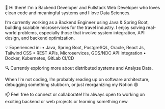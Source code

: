 👋 Hi there! I’m a Backend Developer and Fullstack Web Developer who loves clean code and meaningful systems and I love Data Sciences.

I’m currently working as a Backend Engineer using Java & Spring Boot, building scalable microservices for the travel industry. I enjoy solving real-world problems, especially those that involve system integration, API design, and backend optimization.

💡 Experienced in:
	•	Java, Spring Boot, PostgreSQL, Oracle, React Js, Tailwind CSS
	•	REST APIs, Microservices, GDS/NDC API integration
	•	Docker, Kubernetes, GitLab CI/CD

🔍 Currently exploring more about distributed systems and Analyze Data. 

When I’m not coding, I’m probably reading up on software architecture, debugging something stubborn, or just reorganizing my Notion 😄

📫 Feel free to connect or collaborate! I’m always open to working on exciting backend or web projects or learning something new.

<!---
NizanHulq/NizanHulq is a ✨ special ✨ repository because its `README.md` (this file) appears on your GitHub profile.
You can click the Preview link to take a look at your changes.
--->

